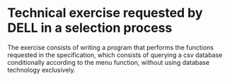 # Technical exercise requested by DELL in a selection process

The exercise consists of writing a program that performs the functions requested in the specification, which consists of querying a csv database conditionally according to the menu function, without using database technology exclusively.
